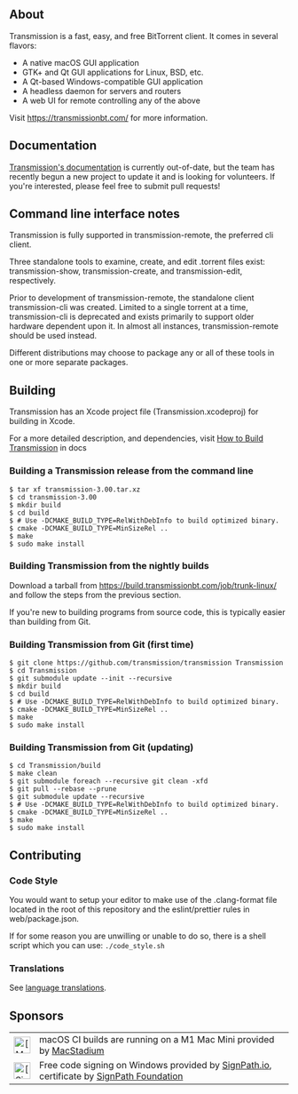## About

Transmission is a fast, easy, and free BitTorrent client. It comes in several flavors:
  * A native macOS GUI application
  * GTK+ and Qt GUI applications for Linux, BSD, etc.
  * A Qt-based Windows-compatible GUI application
  * A headless daemon for servers and routers
  * A web UI for remote controlling any of the above
  
Visit https://transmissionbt.com/ for more information.

## Documentation

[Transmission's documentation](docs/README.md) is currently out-of-date, but the team has recently begun a new project to update it and is looking for volunteers. If you're interested, please feel free to submit pull requests!

## Command line interface notes

Transmission is fully supported in transmission-remote, the preferred cli client.

Three standalone tools to examine, create, and edit .torrent files exist: transmission-show, transmission-create, and transmission-edit, respectively.

Prior to development of transmission-remote, the standalone client transmission-cli was created. Limited to a single torrent at a time, transmission-cli is deprecated and exists primarily to support older hardware dependent upon it. In almost all instances, transmission-remote should be used instead.

Different distributions may choose to package any or all of these tools in one or more separate packages.

## Building

Transmission has an Xcode project file (Transmission.xcodeproj) for building in Xcode.

For a more detailed description, and dependencies, visit [How to Build Transmission](docs/Building-Transmission.md) in docs

### Building a Transmission release from the command line

    $ tar xf transmission-3.00.tar.xz
    $ cd transmission-3.00
    $ mkdir build
    $ cd build
    $ # Use -DCMAKE_BUILD_TYPE=RelWithDebInfo to build optimized binary.
    $ cmake -DCMAKE_BUILD_TYPE=MinSizeRel ..
    $ make
    $ sudo make install

### Building Transmission from the nightly builds

Download a tarball from https://build.transmissionbt.com/job/trunk-linux/ and follow the steps from the previous section.

If you're new to building programs from source code, this is typically easier than building from Git.

### Building Transmission from Git (first time)

    $ git clone https://github.com/transmission/transmission Transmission
    $ cd Transmission
    $ git submodule update --init --recursive
    $ mkdir build
    $ cd build
    $ # Use -DCMAKE_BUILD_TYPE=RelWithDebInfo to build optimized binary.
    $ cmake -DCMAKE_BUILD_TYPE=MinSizeRel ..
    $ make
    $ sudo make install

### Building Transmission from Git (updating)

    $ cd Transmission/build
    $ make clean
    $ git submodule foreach --recursive git clean -xfd
    $ git pull --rebase --prune
    $ git submodule update --recursive
    $ # Use -DCMAKE_BUILD_TYPE=RelWithDebInfo to build optimized binary.
    $ cmake -DCMAKE_BUILD_TYPE=MinSizeRel ..
    $ make
    $ sudo make install

## Contributing

### Code Style

You would want to setup your editor to make use of the .clang-format file located in the root of this repository and the eslint/prettier rules in web/package.json.

If for some reason you are unwilling or unable to do so, there is a shell script which you can use: `./code_style.sh`

### Translations

See [language translations](docs/Translating.md).

## Sponsors

<table>
 <tbody>
  <tr>
   <td align="center"><img alt="[MacStadium]" src="https://uploads-ssl.webflow.com/5ac3c046c82724970fc60918/5c019d917bba312af7553b49_MacStadium-developerlogo.png" height="30"/></td>
   <td>macOS CI builds are running on a M1 Mac Mini provided by <a href="https://www.macstadium.com/opensource">MacStadium</a></td>
  </tr>
  <tr>
   <td align="center"><img alt="[SignPath]" src="https://avatars.githubusercontent.com/u/34448643" height="30"/></td>
   <td>Free code signing on Windows provided by <a href="https://signpath.io/">SignPath.io</a>, certificate by <a href="https://signpath.org/">SignPath Foundation</a></td>
  </tr>
 </tbody>
</table>
